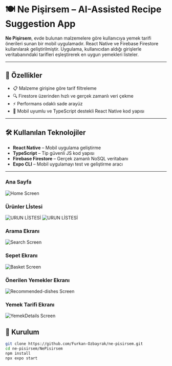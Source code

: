 # 🍽️ Ne Pişirsem – AI-Assisted Recipe Suggestion App

**Ne Pişirsem**, evde bulunan malzemelere göre kullanıcıya yemek tarifi önerileri sunan bir mobil uygulamadır. React Native ve Firebase Firestore kullanılarak geliştirilmiştir. Uygulama, kullanıcıdan aldığı girişlerle veritabanındaki tarifleri eşleştirerek en uygun yemekleri listeler.

---

## 🚀 Özellikler

- 📋 Malzeme girişine göre tarif filtreleme
- 🔍 Firestore üzerinden hızlı ve gerçek zamanlı veri çekme
- ⚡ Performans odaklı sade arayüz
- 📱 Mobil uyumlu ve TypeScript destekli React Native kod yapısı

---

## 🛠️ Kullanılan Teknolojiler

- **React Native** – Mobil uygulama geliştirme
- **TypeScript** – Tip güvenli JS kod yapısı
- **Firebase Firestore** – Gerçek zamanlı NoSQL veritabanı
- **Expo CLI** – Mobil uygulamayı test ve geliştirme aracı

---
### Ana Sayfa
![Home Screen](./screenshots/Home-screens.png)
### Ürünler Lİstesi
![URUN LİSTESİ](./screenshots/Select.png)
![URUN LİSTESİ](../screenshots/Select2.png)
### Arama  Ekranı
![Search Screen](./screenshots/Search.png)
### Sepet  Ekranı
![Basket Screen](./screenshots/Basket.png)
### Önerilen Yemekler  Ekranı
![Recommended-dishes Screen](./screenshots/Recommended-dishes.png)
### Yemek Tarifi  Ekranı
![YemekDetails Screen](./screenshots/YemekDetails)
## 🧩 Kurulum

```bash
git clone https://github.com/Furkan-Ozbayrak/ne-pisirsem.git
cd ne-pisirsem/NePisirsem
npm install
npx expo start


